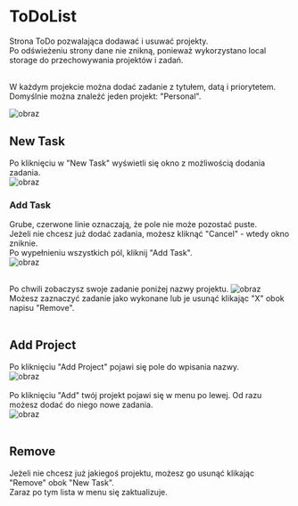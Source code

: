 # ToDoList

Strona ToDo pozwalająca dodawać i usuwać projekty. </br>
Po odświeżeniu strony dane nie znikną, ponieważ wykorzystano local storage do przechowywania projektów i zadań. </br></br>

W każdym projekcie można dodać zadanie z tytułem, datą i priorytetem. </br>
Domyślnie można znaleźć jeden projekt: "Personal". </br>

![obraz](https://user-images.githubusercontent.com/105065960/201168252-b89e5ae3-9b93-4d5d-94c4-b29ca386a5e5.png)</br>

## New Task
Po kliknięciu w "New Task" wyświetli się okno z możliwością dodania zadania.</br>
![obraz](https://user-images.githubusercontent.com/105065960/201169396-14b2e85e-0c92-4753-84c9-3450e90c3f74.png)</br>

### Add Task
Grube, czerwone linie oznaczają, że pole nie może pozostać puste.</br>
Jeżeli nie chcesz już dodać zadania, możesz kliknąć "Cancel" - wtedy okno zniknie.</br>
Po wypełnieniu wszystkich pól, kliknij "Add Task".</br>
![obraz](https://user-images.githubusercontent.com/105065960/201172944-26a2f064-2b04-45f2-87fc-43c696f801b6.png)</br></br>

Po chwili zobaczysz swoje zadanie poniżej nazwy projektu.
![obraz](https://user-images.githubusercontent.com/105065960/201173448-45cf5290-3f94-454c-99a6-da45074d0cd2.png)</br>
Możesz zaznaczyć zadanie jako wykonane lub je usunąć klikając "X" obok napisu "Remove".</br></br>

## Add Project
Po kliknięciu "Add Project" pojawi się pole do wpisania nazwy.</br>
![obraz](https://user-images.githubusercontent.com/105065960/201174531-8ca5a527-fe90-422d-a4fc-c4d202a319be.png)</br></br>
Po kliknięciu "Add" twój projekt pojawi się w menu po lewej. Od razu możesz dodać do niego nowe zadania.</br>
![obraz](https://user-images.githubusercontent.com/105065960/201175139-c31c30a4-f19c-4570-b545-5b5a0010f9b5.png)</br></br>

## Remove
Jeżeli nie chcesz już jakiegoś projektu, możesz go usunąć klikając "Remove" obok "New Task".</br>
Zaraz po tym lista w menu się zaktualizuje.</br>

